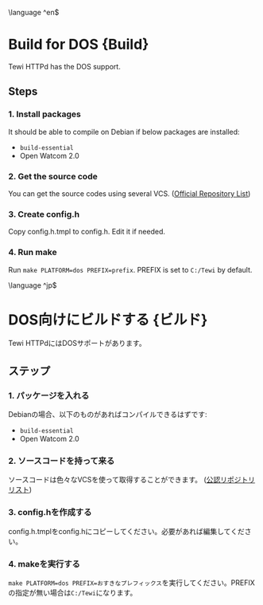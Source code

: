 \language ^en$
# Build for DOS {Build}

Tewi HTTPd has the DOS support.

## Steps

### 1. Install packages

It should be able to compile on Debian if below packages are installed:
 - `build-essential`
 - Open Watcom 2.0

### 2. Get the source code

You can get the source codes using several VCS. ([Official Repository List](repos.html))

### 3. Create config.h

Copy config.h.tmpl to config.h. Edit it if needed.

### 4. Run make

Run `make PLATFORM=dos PREFIX=prefix`. PREFIX is set to `C:/Tewi` by default.

\language ^jp$
# DOS向けにビルドする {ビルド}

Tewi HTTPdにはDOSサポートがあります。

## ステップ

### 1. パッケージを入れる

Debianの場合、以下のものがあればコンパイルできるはずです:
 - `build-essential`
 - Open Watcom 2.0

### 2. ソースコードを持って来る

ソースコードは色々なVCSを使って取得することができます。 ([公認リポジトリリスト](repos.html))

### 3. config.hを作成する

config.h.tmplをconfig.hにコピーしてください。必要があれば編集してください。

### 4. makeを実行する

`make PLATFORM=dos PREFIX=おすきなプレフィックス`を実行してください。PREFIXの指定が無い場合は`C:/Tewi`になります。
